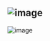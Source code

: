 ![image](https://github.com/2crayon/smooth-life/assets/105967627/13f972ca-0054-42ff-92aa-d068d22cf672)
---
![image](https://github.com/2crayon/smooth-life/assets/105967627/f8e0cc3b-685f-4606-a17d-d2d5c748fda3)
